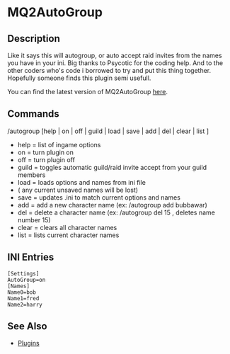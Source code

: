 # MQ2AutoGroup

## Description

Like it says this will autogroup, or auto accept raid invites from the names you have in your ini. Big thanks to Psycotic for the coding help. And to the other coders who's code i borrowed to try and put this thing together. Hopefully someone finds this plugin semi usefull.

You can find the latest version of MQ2AutoGroup [here](https://macroquest2.com/phpBB3/viewtopic.php?f=50&t=13712&hilit=MQ2AutoGroup).

## Commands

/autogroup \[help \| on \| off \| guild \| load \| save \| add \| del \| clear \| list \]

* help = list of ingame options
* on = turn plugin on
* off = turn plugin off
* guild = toggles automatic guild/raid invite accept from your guild members
* load = loads options and names from ini file
* \( any current unsaved names will be lost\)
* save = updates .ini to match current options and names
* add = add a new character name \(ex: /autogroup add bubbawar\)
* del = delete a character name \(ex: /autogroup del 15 , deletes name number 15\)
* clear = clears all character names
* list = lists current character names

## INI Entries

`[Settings]`  
`AutoGroup=on`  
`[Names]`  
`Name0=bob`  
`Name1=fred`  
`Name2=harry`

## See Also

* [Plugins](../../documentation/macroquest2-plugins.md)

